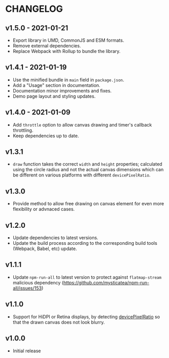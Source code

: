 # CHANGELOG

## v1.5.0 - 2021-01-21
- Export library in UMD, CommonJS and ESM formats.
- Remove external dependencies.
- Replace Webpack with Rollup to bundle the library. 

## v1.4.1 - 2021-01-19
- Use the minified bundle in `main` field in `package.json`.
- Add a "Usage" section in documentation.
- Documentation minor improvements and fixes.
- Demo page layout and styling updates.

## v1.4.0 - 2021-01-09
- Add `throttle` option to allow canvas drawing and timer's callback throttling.
- Keep dependencies up to date.
## v1.3.1
- `draw` function takes the correct `width` and `height` properties; calculated using the circle radius and not the actual canvas dimensions which can be different on various platforms with different `devicePixelRatio`.

## v1.3.0
- Provide method to allow free drawing on canvas element for even more flexibility or advnaced cases.


## v1.2.0
- Update dependencies to latest versions.
- Update the build process according to the corresponding build tools (Webpack, Babel, etc) update.

## v1.1.1
- Update `npm-run-all` to latest version to protect against `flatmap-stream` malicious dependency (https://github.com/mysticatea/npm-run-all/issues/153)

## v1.1.0
- Support for HiDPI or Retina displays, by detecting [devicePixelRatio](https://developer.mozilla.org/en-US/docs/Web/API/Window/devicePixelRatio) so that the drawn canvas does not look blurry.


## v1.0.0
- Initial release
